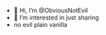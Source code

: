 - 👋 Hi, I’m @ObviousNotEvil
- 👀 I’m interested in just sharing
- no evil plain vanilla

<!---
ObviousNotEvil/ObviousNotEvil is a ✨ special ✨ repository because its `README.md` (this file) appears on your GitHub profile.
You can click the Preview link to take a look at your changes.
--->
